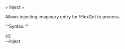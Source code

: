 = Inject =

Allows injecting imaginary entry for !FlexGet to process.

'''Syntax:'''

{{{        
--inject <TITLE> [URL] [ACCEPT] [FORCE]
}}}
        
Without URL a random url will be generated. All other inputs are disabled.

'''Example use:'''
        
{{{
flexget --inject "Some.Series.S02E12.Imaginary" --feed my-series --learn
}}}
        
This would inject imaginary series into a single feed and learn it as a downloaded,
assuming feed accepts the injected entry.

'''Example use 2:'''
        
{{{
flexget --feed=some.feed --inject "Some.Title" "Some.direct.url" yes yes
}}}
        
This would inject imaginary title with direct link to file into a single feed, accept it and force it trough even if some filter tries to reject it.
